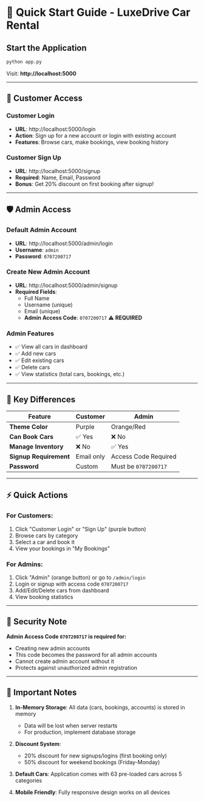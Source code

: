 # 🚀 Quick Start Guide - LuxeDrive Car Rental

## Start the Application

```bash
python app.py
```

Visit: **http://localhost:5000**

---

## 👥 Customer Access

### Customer Login
- **URL**: http://localhost:5000/login
- **Action**: Sign up for a new account or login with existing account
- **Features**: Browse cars, make bookings, view booking history

### Customer Sign Up
- **URL**: http://localhost:5000/signup
- **Required**: Name, Email, Password
- **Bonus**: Get 20% discount on first booking after signup!

---

## 🛡️ Admin Access

### Default Admin Account
- **URL**: http://localhost:5000/admin/login
- **Username**: `admin`
- **Password**: `0707200717`

### Create New Admin Account
- **URL**: http://localhost:5000/admin/signup
- **Required Fields**:
  - Full Name
  - Username (unique)
  - Email (unique)
  - **Admin Access Code**: `0707200717` ⚠️ **REQUIRED**

### Admin Features
- ✅ View all cars in dashboard
- ✅ Add new cars
- ✅ Edit existing cars
- ✅ Delete cars
- ✅ View statistics (total cars, bookings, etc.)

---

## 🎯 Key Differences

| Feature | Customer | Admin |
|---------|----------|-------|
| **Theme Color** | Purple | Orange/Red |
| **Can Book Cars** | ✅ Yes | ❌ No |
| **Manage Inventory** | ❌ No | ✅ Yes |
| **Signup Requirement** | Email only | Access Code Required |
| **Password** | Custom | Must be `0707200717` |

---

## ⚡ Quick Actions

### For Customers:
1. Click "Customer Login" or "Sign Up" (purple button)
2. Browse cars by category
3. Select a car and book it
4. View your bookings in "My Bookings"

### For Admins:
1. Click "Admin" (orange button) or go to `/admin/login`
2. Login or signup with access code `0707200717`
3. Add/Edit/Delete cars from dashboard
4. View booking statistics

---

## 🔐 Security Note

**Admin Access Code `0707200717` is required for:**
- Creating new admin accounts
- This code becomes the password for all admin accounts
- Cannot create admin account without it
- Protects against unauthorized admin registration

---

## 📝 Important Notes

1. **In-Memory Storage**: All data (cars, bookings, accounts) is stored in memory
   - Data will be lost when server restarts
   - For production, implement database storage

2. **Discount System**:
   - 20% discount for new signups/logins (first booking only)
   - 50% discount for weekend bookings (Friday-Monday)

3. **Default Cars**: Application comes with 63 pre-loaded cars across 5 categories

4. **Mobile Friendly**: Fully responsive design works on all devices
